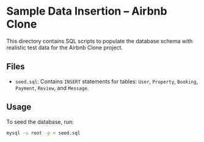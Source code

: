 # Sample Data Insertion – Airbnb Clone

This directory contains SQL scripts to populate the database schema with realistic test data for the Airbnb Clone project.

## Files

- `seed.sql`: Contains `INSERT` statements for tables: `User`, `Property`, `Booking`, `Payment`, `Review`, and `Message`.

## Usage

To seed the database, run:

```bash
mysql -u root -p < seed.sql

